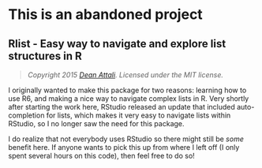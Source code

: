 # This is an abandoned project

## Rlist - Easy way to navigate and explore list structures in R

> *Copyright 2015 [Dean Attali](http://deanattali.com). Licensed under the MIT license.*

I originally wanted to make this package for two reasons: learning how to use R6, and making a nice way to navigate complex lists in R.  Very shortly after starting the work here, RStudio released an update that included auto-completion for lists, which makes it very easy to navigate lists within RStudio, so I no longer saw the need for this package.

I do realize that not everybody uses RStudio so there might still be *some* benefit here.  If anyone wants to pick this up from where I left off (I only spent several hours on this code), then feel free to do so! 
